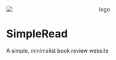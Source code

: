 <p align ='center'>
  <img src=https://user-images.githubusercontent.com/66485719/179522379-2257b400-1638-46cf-9a13-106d6e4f457c.png
 alt="logo" style="display: block; margin: 0 auto"></img>
</p>

# SimpleRead

A simple, minimalist book review website
